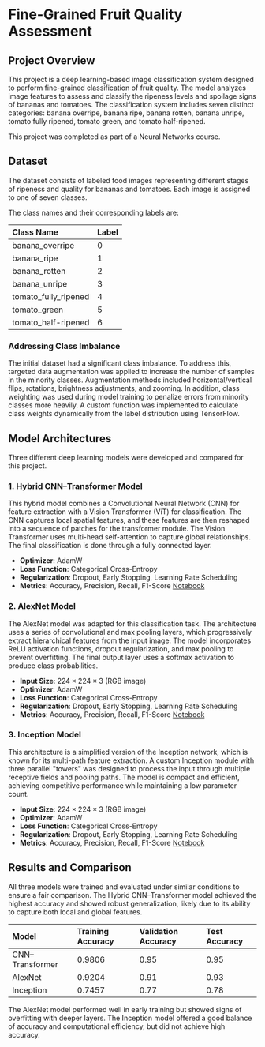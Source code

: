 # Fine-Grained Fruit Quality Assessment

## Project Overview

This project is a deep learning-based image classification system designed to perform fine-grained classification of fruit quality. The model analyzes image features to assess and classify the ripeness levels and spoilage signs of bananas and tomatoes. The classification system includes seven distinct categories: banana overripe, banana ripe, banana rotten, banana unripe, tomato fully ripened, tomato green, and tomato half-ripened.

This project was completed as part of a Neural Networks course.

## Dataset

The dataset consists of labeled food images representing different stages of ripeness and quality for bananas and tomatoes. Each image is assigned to one of seven classes.

The class names and their corresponding labels are:

| Class Name | Label |
| :--- | :--- |
| banana_overripe | 0 |
| banana_ripe | 1 |
| banana_rotten | 2 |
| banana_unripe | 3 |
| tomato_fully_ripened | 4 |
| tomato_green | 5 |
| tomato_half-ripened | 6 |

### Addressing Class Imbalance

The initial dataset had a significant class imbalance. To address this, targeted data augmentation was applied to increase the number of samples in the minority classes. Augmentation methods included horizontal/vertical flips, rotations, brightness adjustments, and zooming. In addition, class weighting was used during model training to penalize errors from minority classes more heavily. A custom function was implemented to calculate class weights dynamically from the label distribution using TensorFlow.

## Model Architectures

Three different deep learning models were developed and compared for this project.

### 1. Hybrid CNN–Transformer Model

This hybrid model combines a Convolutional Neural Network (CNN) for feature extraction with a Vision Transformer (ViT) for classification. The CNN captures local spatial features, and these features are then reshaped into a sequence of patches for the transformer module. The Vision Transformer uses multi-head self-attention to capture global relationships. The final classification is done through a fully connected layer.

* **Optimizer**: AdamW
* **Loss Function**: Categorical Cross-Entropy
* **Regularization**: Dropout, Early Stopping, Learning Rate Scheduling
* **Metrics**: Accuracy, Precision, Recall, F1-Score
[Notebook](https://github.com/omarelnokrashy/Fine-Grained-Fruit-Quality-Assessment/blob/main/Models/Transformer/transformer-model.ipynb)

### 2. AlexNet Model

The AlexNet model was adapted for this classification task. The architecture uses a series of convolutional and max pooling layers, which progressively extract hierarchical features from the input image. The model incorporates ReLU activation functions, dropout regularization, and max pooling to prevent overfitting. The final output layer uses a softmax activation to produce class probabilities.

* **Input Size**: $224 \times 224 \times 3$ (RGB image)
* **Optimizer**: AdamW
* **Loss Function**: Categorical Cross-Entropy
* **Regularization**: Dropout, Early Stopping, Learning Rate Scheduling
* **Metrics**: Accuracy, Precision, Recall, F1-Score
  [Notebook](https://github.com/omarelnokrashy/Fine-Grained-Fruit-Quality-Assessment/blob/main/Models/AlexNet/alexnet.ipynb)
  
### 3. Inception Model

This architecture is a simplified version of the Inception network, which is known for its multi-path feature extraction. A custom Inception module with three parallel "towers" was designed to process the input through multiple receptive fields and pooling paths. The model is compact and efficient, achieving competitive performance while maintaining a low parameter count.

* **Input Size**: $224 \times 224 \times 3$ (RGB image)
* **Optimizer**: AdamW
* **Loss Function**: Categorical Cross-Entropy
* **Regularization**: Dropout, Early Stopping, Learning Rate Scheduling
* **Metrics**: Accuracy, Precision, Recall, F1-Score
[Notebook](https://github.com/omarelnokrashy/Fine-Grained-Fruit-Quality-Assessment/blob/main/Models/inception_model/inception_model.ipynb)

## Results and Comparison

All three models were trained and evaluated under similar conditions to ensure a fair comparison. The Hybrid CNN–Transformer model achieved the highest accuracy and showed robust generalization, likely due to its ability to capture both local and global features.

| Model | Training Accuracy | Validation Accuracy | Test Accuracy |
| :--- | :--- | :--- | :--- |
| CNN–Transformer | 0.9806 | 0.95 | 0.95 |
| AlexNet | 0.9204 | 0.91 | 0.93 |
| Inception | 0.7457 | 0.77 | 0.78 |

The AlexNet model performed well in early training but showed signs of overfitting with deeper layers. The Inception model offered a good balance of accuracy and computational efficiency, but did not achieve high accuracy.
